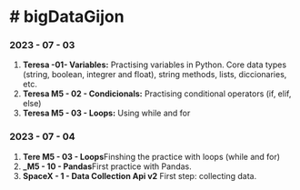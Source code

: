 <h1 style color:red,"># bigDataGijon</h1>
<h3>2023 - 07 - 03</h3>
<ol>
  <li><strong >Teresa -01- Variables:</strong>
    Practising variables in Python. Core data types (string, boolean, integrer and float), string methods, lists, diccionaries, etc.</li>
 <li><strong >Teresa M5 - 02 - Condicionals:</strong>
     Practising conditional operators (if, elif, else)</li>
 <li><strong >Teresa M5 - 03 - Loops:</strong>
      Using while and for</li>
</ol>
<h3>2023 - 07 - 04</h3>
<ol>
  <li><strong >Tere M5 - 03 - Loops</strong>Finshing the practice with loops (while and for)</li>
  <li><strong >_M5 - 10 - Pandas</strong>First practice with Pandas. </li>
  <li><strong >SpaceX - 1 - Data Collection Api v2</strong> First step: collecting data.</li>


  
</ol>
